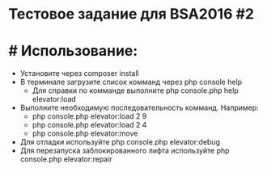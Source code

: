 # Тестовое задание для BSA2016 #2

# # Использование:
* Установите через composer install 
*  В терминале загрузите список комманд через php console help
    + Для справки по комманде выполните php console.php help elevator:load 
* Выполните необходимую последовательность комманд. Например: 
    + php console.php elevator:load 2 9
    + php console.php elevator:load 2 4
    + php console.php elevator:move
* Для отладки используйте php console.php elevator:debug
* Для перезапуска заблокированного лифта используйте php console.php elevator:repair
